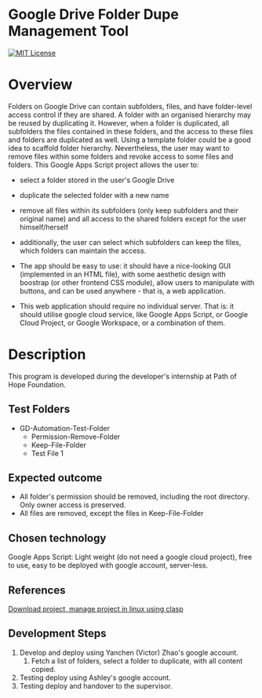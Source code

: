 # Google Drive Folder Dupe Management Tool

<a name="top"></a>

[![MIT License](http://img.shields.io/badge/license-MIT-blue.svg?style=flat)](LICENCE)

<a name="overview"></a>

# Overview
Folders on Google Drive can contain subfolders, files, and have folder-level access control if they are shared. A folder with an organised hierarchy may be reused by duplicating it. However, when a folder is duplicated, all subfolders the files contained in these folders, and the access to these files and folders are duplicated as well. Using a template folder could be a good idea to scaffold folder hierarchy. Nevertheless, the user may want to remove files within some folders and revoke access to some files and folders. This Google Apps Script project allows the user to:
* select a folder stored in the user's Google Drive
* duplicate the selected folder with a new name
* remove all files within its subfolders (only keep subfolders and their original name) and all access to the shared folders except for the user himself/herself
* additionally, the user can select which subfolders can keep the files, which folders can maintain the access.

* The app should be easy to use: it should have a nice-looking GUI (implemented in an HTML file), with some aesthetic design with boostrap (or other frontend CSS module), allow users to manipulate with buttons, and can be used anywhere - that is, a web application.


- This web application should require no individual server. That is: it should utilise google cloud service, like Google Apps Script, or Google Cloud Project, or Google Workspace, or a combination of them.
# Description
This program is developed during the developer's internship at Path of Hope Foundation.

## Test Folders
- GD-Automation-Test-Folder
  - Permission-Remove-Folder
  - Keep-File-Folder
  - Test File 1

## Expected outcome
- All folder's permission should be removed, including the root directory. Only owner access is preserved.
- All files are removed, except the files in Keep-File-Folder
## Chosen technology
Google Apps Script: Light weight (do not need a google cloud project), free to use, easy to be deployed with google account, server-less.

## References
[Download project, manage project in linux using clasp](https://developers.google.com/apps-script/guides/clasp#download_a_script_project)

## Development Steps
1. Develop and deploy using Yanchen (Victor) Zhao's google account.
    1. Fetch a list of folders, select a folder to duplicate, with all content copied.
2. Testing deploy using Ashley's google account.
3. Testing deploy and handover to the supervisor.